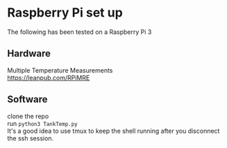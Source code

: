 # Raspberry Pi set up
The following has been tested on a Raspberry Pi 3

## Hardware
Multiple Temperature Measurements  
https://leanpub.com/RPiMRE

## Software
clone the repo  
run `python3 TankTemp.py`  
It's a good idea to use tmux to keep the shell running after you disconnect the ssh session.
